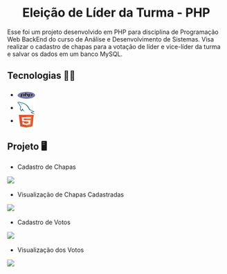 <h1 align="center">Eleição de Líder da Turma - PHP</h1>
Esse foi um projeto desenvolvido em PHP para disciplina de Programação Web BackEnd do curso de Análise e Desenvolvimento de Sistemas. Visa realizar o cadastro de chapas para a votação de líder e vice-líder da turma e salvar os dados em um banco MySQL.

## Tecnologias 🧑‍💻
- <img align="center" alt="PHP" height="30" width="40" src="https://raw.githubusercontent.com/devicons/devicon/master/icons/php/php-original.svg">
- <img align="center" alt="MySQL" height="30" width="40" src="https://raw.githubusercontent.com/devicons/devicon/master/icons/mysql/mysql-original.svg">
- <img align="center" alt="HTML" height="30" width="40" src="https://raw.githubusercontent.com/devicons/devicon/master/icons/html5/html5-original.svg">

## Projeto 🖥️
- Cadastro de Chapas
<img width="800px" src="https://github.com/Antonio-Savio/projeto-php-eleicao-lider/assets/123228133/2397a252-c659-4b20-bec2-5f844b2289d4"/>

- Visualização de Chapas Cadastradas
<img width="800px" src="https://github.com/Antonio-Savio/projeto-php-eleicao-lider/assets/123228133/55890526-0281-4fd4-ad7c-79e8dfec1aac">

- Cadastro de Votos
<img src="https://github.com/Antonio-Savio/projeto-php-eleicao-lider/assets/123228133/3101d692-9847-4cc1-ba31-c905621554f7">

- Visualização dos Votos
<img src="https://github.com/Antonio-Savio/projeto-php-eleicao-lider/assets/123228133/ef6462b6-5dcf-48e1-b9f8-73f3a6ffb2ff">
